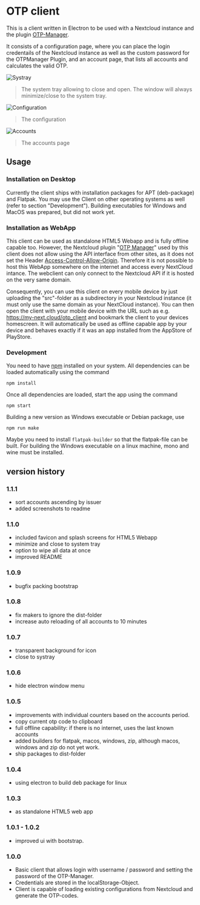 # OTP client

This is a client written in Electron to be used with a Nextcloud instance and the plugin [OTP-Manager](https://apps.nextcloud.com/apps/otpmanager).

It consists of a configuration page, where you can place the login credentails of the Nextcloud instance as well as
the custom password for the OTPManager Plugin, and an account page, that lists all
accounts and calculates the valid OTP.

![Systray](screenshots/systray.png "SystemTray")

> The system tray allowing to close and open. The window will always minimize/close to the system tray.

![Configuration](screenshots/configuration.png "Configuration")

> The configuration

![Accounts](screenshots/accounts.png "Accounts")

> The accounts page

## Usage

### Installation on Desktop

Currently the client ships with installation packages for APT (deb-package) and Flatpak.
You may use the Client on other operating systems as well (refer to section "Development").
Building executables for Windows and MacOS was prepared, but did not work yet.

### Installation as WebApp

This client can be used as standalone HTML5 Webapp and is fully offline capable too. However,
the Nextcloud plugin "[OTP Manager](https://apps.nextcloud.com/apps/otpmanager)" used by this client
does not allow using the API interface from other sites, as it does not set the Header
[Access-Control-Allow-Origin](https://developer.mozilla.org/de/docs/Web/HTTP/Reference/Headers/Access-Control-Allow-Origin).
Therefore it is not possible to host this WebApp somewhere on the internet and access every NextCloud intance.
The webclient can only connect to the Nextcloud API if it is hosted on the very same domain.

Consequently, you can use this client on every mobile device by just uploading the "src"-folder
as a subdirectory in your Nextcloud instance (it must only use the same domain as your NextCloud instance).
You can then open the client with your mobile device with the URL such as e.g. https://my-next.cloud/otp_client
and bookmark the client to your devices homescreen. It will automatically be used as offline capable app by your device
and behaves exactly if it was an app installed from the AppStore of PlayStore.

### Development

You need to have [npm](https://docs.npmjs.com/) installed on your system. All dependencies can be loaded automatically using the command

`npm install`

Once all dependencies are loaded, start the app using the command

`npm start`

Building a new version as Windows executable or Debian package, use

`npm run make`

Maybe you need to install `flatpak-builder` so that the flatpak-file can be built.
For building the Windows executable on a linux machine, mono and wine must be installed.

## version history

### 1.1.1

- sort accounts ascending by issuer
- added screenshots to readme

### 1.1.0

- included favicon and splash screens for HTML5 Webapp
- minimize and close to system tray
- option to wipe all data at once
- improved README

### 1.0.9
- bugfix packing bootstrap

### 1.0.8
- fix makers to ignore the dist-folder
- increase auto reloading of all accounts to 10 minutes

### 1.0.7
- transparent background for icon
- close to systray

### 1.0.6
- hide electron window menu

### 1.0.5

- improvements with individual counters based on the accounts period.
- copy current otp code to clipboard
- full offline capability: if there is no internet, uses the last known accounts
- added builders for flatpak, macos, windows, zip, although macos, windows and zip do not yet work.
- ship packages to dist-folder

### 1.0.4

- using electron to build deb package for linux

### 1.0.3

- as standalone HTML5 web app

### 1.0.1 - 1.0.2

- improved ui with bootstrap.

### 1.0.0

- Basic client that allows login with username / password and setting the password of the OTP-Manager.
- Credentials are stored in the localStorage-Object.
- Client is capable of loading existing configurations from Nextcloud and generate the OTP-codes.
